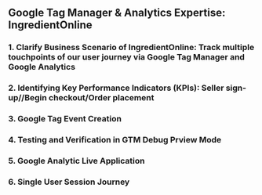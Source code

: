 
## Google Tag Manager & Analytics Expertise: IngredientOnline

### 1. Clarify Business Scenario of IngredientOnline: Track multiple touchpoints of our user journey via Google Tag Manager and Google Analytics

### 2. Identifying Key Performance Indicators (KPIs): Seller sign-up//Begin checkout/Order placement

### 3. Google Tag Event Creation

### 4. Testing and Verification in GTM Debug Prview Mode

### 5. Google Analytic Live Application

### 6. Single User Session Journey
